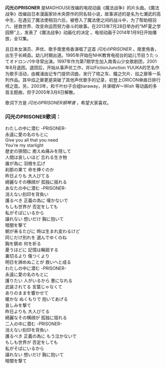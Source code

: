 

**闪光のPRISONER**
是MADHOUSE改编的电视动画《魔法战争》的片头曲。《魔法战争》改编自日本漫画家铃木央原作的同名轻小说，故事讲述的是名为七瀬武的高中生，在遇见了魔法使相羽六后，被卷入了魔法使之间的战斗中，为了帮助相羽六、拯救世界、改变命运而努力奋斗的故事。在2013年7月28日举办的“MF夏之学园祭”上，发表了《魔法战争》动画化的决定
。电视动画于2014年1月9日开始播放，全12集。

  
且日本女演员、声优、歌手南里侑香演唱了这首 _闪光のPRISONER_
。南里侑香，出生于长崎县。幼儿时期出道。1995年开始在NHK教育电视台的幼儿节目うたってオドロンパ中寻常出演。1997年作为第7期学生加入南青山少女歌剧团，2001年8月退团。退团后，开始从事声优工作，并以FictionJunction
YUUKA的艺名作为歌手活动，由梶浦由记专门提供词曲，发行了晓之车、瞳之欠片、焰之扉等一系列作品。其中焰之扉更是突破了其他声优歌手的记录，初登上ORICON单曲日排行榜之首。另，2003年，和千叶纱子合组tiaraway，并演唱W～Wish
等动画的多首主题曲，但于2005年3月6日解散。

  
歌词下方是 _闪光のPRISONER钢琴谱_ ，希望大家喜欢。

### 闪光のPRISONER歌词：

わたしの中に潜む -PRISONER-  
永遠に愛の名のもとに  
Give you all that you need  
You're my starlight  
歴史の狭間に 癒えぬ痛みを隠して  
人間は哀しいほど 忘れる生き物  
誰が為に 羽根を広げ  
刹那の果て 命を捧ぐのか  
昨日よりも 大人びてる  
綺麗なその横顔が 孤独に揺れる  
あなたの中に潜む -PRISONER-  
消えない刻印を背負い  
護るべき 正義の為に 嘆かないで  
もしも世界が 否定をしても  
私がそばにいるから  
譲れない 想いだけ 胸に抱いて  
暗闇を撃て  
朝が来るたびに 時は生まれ変わるけど  
同じだけ別れを 選んでゆくのね  
胸を鎮め 何を祈る  
憂うほどに 記憶は輪廻する  
裏切るより 傷つくより  
明日を諦めぬことが 救いへと成る  
わたしの中に潜む -PRISONER-  
永遠に愛の名のもとに  
護りたい 人がいるから 悪になれる  
武装されてる 言葉じゃなくて  
ありのままを響かせて  
暖かな ぬくもりで 抱いてあげる  
哀しみを撃て  
昨日よりも 大人びてる  
綺麗なその横顔が 孤独に揺れる  
二人の中に潜む -PRISONER-  
消えない刻印を背負い  
護るべき 正義の為に もう泣かないで  
もしも世界が 否定をしても  
私がそばにいるから  
譲れない 想いだけ 胸に抱いて  
暗闇を撃て


